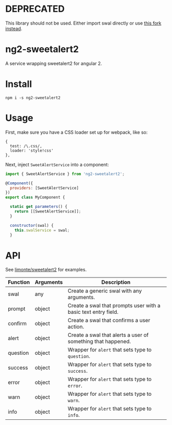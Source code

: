 # DEPRECATED
This library should not be used. Either import swal directly or use [this fork instead](https://github.com/toverux/ngsweetalert2).

# ng2-sweetalert2
A service wrapping sweetalert2 for angular 2.

# Install
`npm i -s ng2-sweetalert2`

# Usage

First, make sure you have a CSS loader set up for webpack, like so:
```
{
  test: /\.css/,
  loader: 'style!css'
},
```

Next, inject `SweetAlertService` into a component:
```js
import { SweetAlertService } from 'ng2-sweetalert2';

@Component({
  providers: [SweetAlertService]
})
export class MyComponent {

  static get parameters() {
    return [[SweetAlertService]];
  }

  constructor(swal) {
    this.swalService = swal;
  }
```

# API
See [limonte/sweetalert2](https://github.com/limonte/sweetalert2) for examples.

Function  | Arguments | Description
--------  | --------- | -----------
swal      | any       | Create a generic swal with any arguments.
prompt    | object    | Create a swal that prompts user with a basic text entry field.
confirm   | object    | Create a swal that confirms a user action.
alert     | object    | Create a swal that alerts a user of something that happened.
question  | object    | Wrapper for `alert` that sets type to `question`.
success   | object    | Wrapper for `alert` that sets type to `success`.
error     | object    | Wrapper for `alert` that sets type to `error`.
warn      | object    | Wrapper for `alert` that sets type to `warn`.
info      | object    | Wrapper for `alert` that sets type to `info`.

